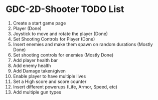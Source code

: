 # GDC-2D-Shooter TODO List

1. Create a start game page
2. Player (Done)
3. Joystick to move and rotate the player (Done)
4. Set Shooting Controls for Player (Done)
5. Insert enemies and make them spawn on random durations (Mostly Done)
6. Set shooting controls for enemies (Mostly Done)
7. Add player health bar
8. Add enemy health
9. Add Damage taken/given
10. Enable player to have multiple lives
11. Set a High score and score counter
12. Insert different powerups (Life, Armor, Speed, etc)
13. Add multiple gun types


